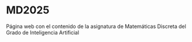 # MD2025
Página web con el contenido de la asignatura de Matemáticas Discreta del Grado de Inteligencia Artificial

